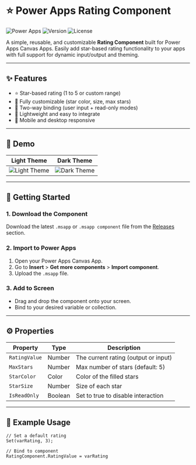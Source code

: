 # ⭐ Power Apps Rating Component

![Power Apps](https://img.shields.io/badge/built%20with-Power%20Apps-purple?style=flat-square)
![Version](https://img.shields.io/badge/version-1.0.0-blue?style=flat-square)
![License](https://img.shields.io/github/license/SantaRadovan/RatingComponent?style=flat-square)

A simple, reusable, and customizable **Rating Component** built for Power Apps Canvas Apps. Easily add star-based rating functionality to your apps with full support for dynamic input/output and theming.

---

## ✨ Features

- ⭐ Star-based rating (1 to 5 or custom range)
- 🎨 Fully customizable (star color, size, max stars)
- 🔄 Two-way binding (user input + read-only modes)
- 🔧 Lightweight and easy to integrate
- 📱 Mobile and desktop responsive

---

## 📸 Demo

| Light Theme | Dark Theme |
|-------------|------------|
| ![Light Theme](./assets/rating-light.png) | ![Dark Theme](./assets/rating-dark.png) |

---

## 🚀 Getting Started

### 1. Download the Component

Download the latest `.msapp` or `.msapp component` file from the [Releases](https://github.com/yourusername/powerapps-rating-component/releases) section.

### 2. Import to Power Apps

1. Open your Power Apps Canvas App.
2. Go to **Insert** > **Get more components** > **Import component**.
3. Upload the `.msapp` file.

### 3. Add to Screen

- Drag and drop the component onto your screen.
- Bind to your desired variable or collection.

---

## ⚙️ Properties

| Property | Type | Description |
|---------|------|-------------|
| `RatingValue` | Number | The current rating (output or input) |
| `MaxStars` | Number | Max number of stars (default: 5) |
| `StarColor` | Color | Color of the filled stars |
| `StarSize` | Number | Size of each star |
| `IsReadOnly` | Boolean | Set to true to disable interaction |

---

## 🧩 Example Usage

```powerapps
// Set a default rating
Set(varRating, 3);

// Bind to component
RatingComponent.RatingValue = varRating
